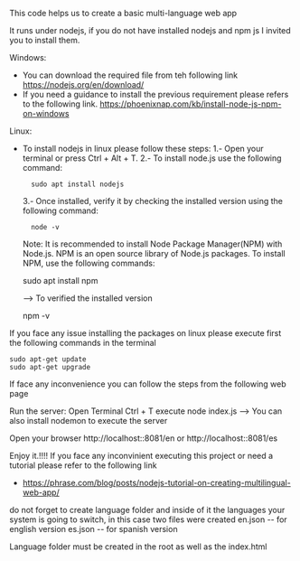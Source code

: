 This code helps us to create a basic multi-language web app 

It runs under nodejs, if you do not have installed nodejs and npm js I invited you to install them.

Windows:
- You can download the required file from teh following link
    https://nodejs.org/en/download/
- If you need a guidance to install the previous requirement please refers to the following link.
    https://phoenixnap.com/kb/install-node-js-npm-on-windows

Linux:
- To install  nodejs in linux please follow these steps:
    1.- Open your terminal or press Ctrl + Alt + T.
    2.- To install node.js use the following command:
    
        sudo apt install nodejs
        
    3.- Once installed, verify it by checking the installed version using the following command:
    
        node -v 

    Note: It is recommended to install Node Package Manager(NPM) with Node.js. NPM is an open source library of Node.js packages.
    To install NPM, use the following commands:
    
    sudo apt install npm
    
    
    --> To verified the installed version
    
    npm -v    

If you face any issue installing the packages on linux please execute first the following commands in the terminal

    sudo apt-get update
    sudo apt-get upgrade

If face any inconvenience you can follow the steps from the following web page

Run the server:
   Open Terminal Ctrl + T
   execute node index.js --> You can also install nodemon to execute the server
   
   Open your browser 
   http://localhost::8081/en or http://localhost::8081/es


Enjoy it.!!!!
If you face any inconvinient executing this project or need a tutorial please refer to the following link 
- https://phrase.com/blog/posts/nodejs-tutorial-on-creating-multilingual-web-app/

do not forget to create language folder and inside of it the languages your system is going to switch, in this case two files were created
en.json -- for english version
es.json -- for spanish version

Language folder must be created in the root as well as the index.html





